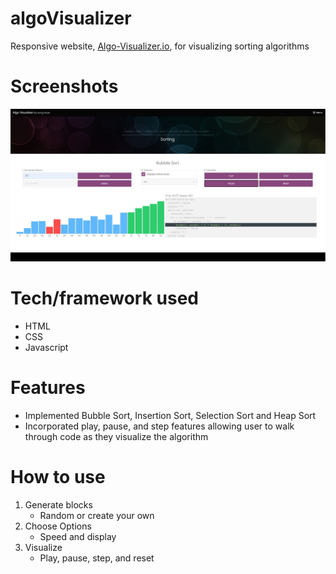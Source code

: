 # algoVisualizer
Responsive website, <a href="https://algo-visualizer.io/">Algo-Visualizer.io</a>, for visualizing sorting algorithms

# Screenshots
![Alt text](screenshot.JPG?raw=true "Screen shot of Algo-Visualizer")

# Tech/framework used
- HTML
- CSS
- Javascript

# Features
- Implemented Bubble Sort, Insertion Sort, Selection Sort and Heap Sort
- Incorporated play, pause, and step features allowing user to walk through code as they visualize the algorithm

# How to use
1) Generate blocks
    - Random or create your own
2) Choose Options
    - Speed and display
3) Visualize
    - Play, pause, step, and reset
  
